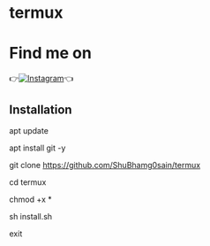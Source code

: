 # termux

# Find me on 

👉[![Instagram](https://img.shields.io/badge/INSTAGRAM-FOLLOW-red?style=for-the-badge&logo=instagram)](https://www.instagram.com/shubham_g0sain)👈


## Installation

apt update

apt install git -y

git clone https://github.com/ShuBhamg0sain/termux

cd termux

chmod +x *

sh install.sh

exit
